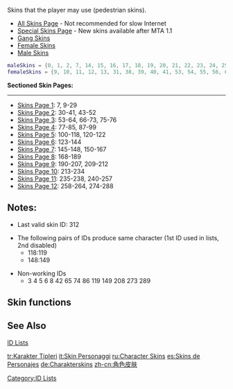 Skins that the player may use (pedestrian skins).

-   [All Skins Page](/docs/All_Skins_Page.md "wikilink") - Not recommended for slow Internet
-   [Special Skins Page](/docs/Special_Skins_Page.md "wikilink") - New skins available after MTA 1.1
-   [Gang Skins](/docs/Gang_Skins.md "wikilink")
-   [Female Skins](/docs/Female_Skins.md "wikilink")
-   [Male Skins](/docs/Male_Skins.md "wikilink")

``` lua
maleSkins = {0, 1, 2, 7, 14, 15, 16, 17, 18, 19, 20, 21, 22, 23, 24, 25, 26, 27, 28, 29, 30, 32, 33, 34, 35, 36, 37, 43, 44, 45, 46, 47, 48, 49, 50, 51, 52, 57, 58, 59, 60, 61, 62, 66, 67, 68, 70, 71, 72, 73, 78, 79, 80, 81, 82, 83, 84, 94, 95, 96, 97, 98, 99, 100, 101, 102, 103, 104, 105, 106, 107, 108, 109, 110, 111, 112, 113, 114, 115, 116, 117, 118, 120, 121, 122, 123, 124, 125, 126, 127, 128, 132, 133, 134, 135, 136, 137, 142, 143, 144, 146, 147, 153, 154, 155, 156, 158, 159, 160, 161, 162, 163, 164, 165, 166, 167, 168, 170, 171, 173, 174, 175, 176, 177, 179, 180, 181, 182, 183, 184, 185, 186, 187, 188, 189, 200, 202, 203, 204, 206, 209, 210, 212, 213, 217, 220, 221, 222, 223, 227, 228, 229, 230, 234, 235, 236, 239, 240, 241, 242, 247, 248, 249, 250, 252, 253, 254, 255, 258, 259, 260, 261, 262, 264, 265, 266, 267, 268, 269, 270, 271, 272, 274, 275, 276, 277, 278, 279, 280, 281, 282, 283, 284, 285, 286, 287, 288, 290, 291, 292, 293, 294, 295, 296, 297, 299, 300, 301, 302, 303, 305, 306, 307, 308, 309, 310, 311, 312}
femaleSkins = {9, 10, 11, 12, 13, 31, 38, 39, 40, 41, 53, 54, 55, 56, 63, 64, 69, 75, 76, 77, 85, 87, 88, 89, 90, 91, 92, 93, 129, 130, 131, 138, 139, 140, 141, 145, 148, 150, 151, 152, 157, 169, 172, 178, 190, 191, 192, 193, 194, 195, 196, 197, 198, 199, 201, 205, 207, 211, 214, 215, 216, 218, 219, 224, 225, 226, 231, 232, 233, 237, 238, 243, 244, 245, 246, 251, 256, 257, 263, 298, 304}
```

**Sectioned Skin Pages:**

------------------------------------------------------------------------

-   [Skins Page 1](/docs/Skins_Page_1.md "wikilink"): 7, 9-29
-   [Skins Page 2](/docs/Skins_Page_2.md "wikilink"): 30-41, 43-52
-   [Skins Page 3](/docs/Skins_Page_3.md "wikilink"): 53-64, 66-73, 75-76
-   [Skins Page 4](/docs/Skins_Page_4.md "wikilink"): 77-85, 87-99
-   [Skins Page 5](/docs/Skins_Page_5.md "wikilink"): 100-118, 120-122
-   [Skins Page 6](/docs/Skins_Page_6.md "wikilink"): 123-144
-   [Skins Page 7](/docs/Skins_Page_7.md "wikilink"): 145-148, 150-167
-   [Skins Page 8](/docs/Skins_Page_8.md "wikilink"): 168-189
-   [Skins Page 9](/docs/Skins_Page_9.md "wikilink"): 190-207, 209-212
-   [Skins Page 10](/docs/Skins_Page_10.md "wikilink"): 213-234
-   [Skins Page 11](/docs/Skins_Page_11.md "wikilink"): 235-238, 240-257
-   [Skins Page 12](/docs/Skins_Page_12.md "wikilink"): 258-264, 274-288

Notes:
------

-   Last valid skin ID: 312

<!-- -->

-   The following pairs of IDs produce same character (1st ID used in lists, 2nd disabled)
    -   118:119
    -   148:149

<!-- -->

-   Non-working IDs
    -   3 4 5 6 8 42 65 74 86 119 149 208 273 289

Skin functions
--------------

See Also
--------

[ID Lists](/docs/id.md "wikilink")

[tr:Karakter Tipleri](/docs/tr:Karakter_Tipleri.md "wikilink") [it:Skin Personaggi](/it:Skin_Personaggi.md "wikilink") [ru:Character Skins](/ru:Character_Skins.md "wikilink") [es:Skins de Personajes](/es:Skins_de_Personajes.md "wikilink") [de:Charakterskins](/de:Charakterskins.md "wikilink") [zh-cn:角色皮肤](/zh-cn:角色皮肤.md "wikilink")

[Category:ID Lists](/docs/Category:ID_Lists.md "wikilink")
